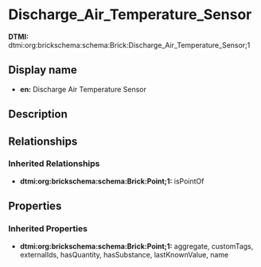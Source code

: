 # Discharge_Air_Temperature_Sensor
**DTMI:** dtmi:org:brickschema:schema:Brick:Discharge_Air_Temperature_Sensor;1
## Display name
- **en:** Discharge Air Temperature Sensor
## Description
## Relationships
### Inherited Relationships
* **dtmi:org:brickschema:schema:Brick:Point;1:** isPointOf
## Properties
### Inherited Properties
* **dtmi:org:brickschema:schema:Brick:Point;1:** aggregate, customTags, externalIds, hasQuantity, hasSubstance, lastKnownValue, name
